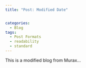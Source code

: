 ```yaml
---
title: "Post: Modified Date"


categories:
  - Blog
tags:
  - Post Formats
  - readability
  - standard
---
```


This is a modified blog from Murax...
